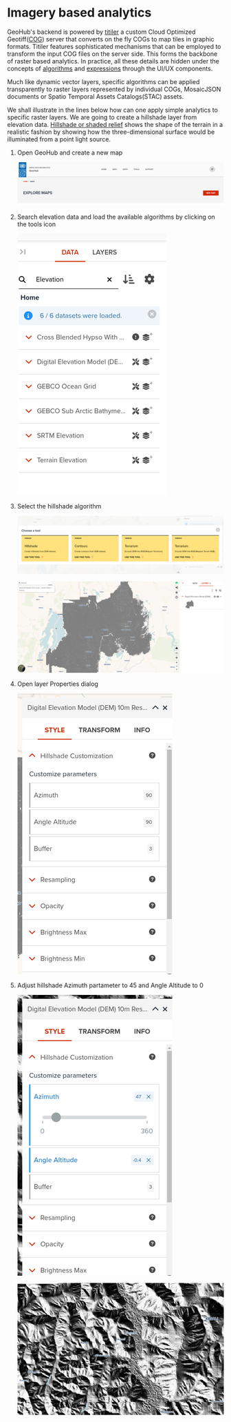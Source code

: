 # Imagery based analytics

GeoHub's backend is powered by [titiler](https://developmentseed.org/titiler/) a custom Cloud Optimized Geotiff([COG](https://www.cogeo.org/)) server that converts on the fly COGs to map tiles in graphic formats. Titiler features sophisticated mechanisms that can be employed to transform the input COG files on the server side. This forms the backbone of raster based analytics.
In practice, all these details are hidden under the concepts of [algorithms](https://developmentseed.org/titiler/advanced/Algorithms/) and
[expressions](https://cogeotiff.github.io/rio-tiler/api/rio_tiler/expression/) through the UI/UX components.

Much like dynamic vector layers, specific algorithms can be applied transparently to raster layers represented by individual COGs, MosaicJSON documents or Spatio Temporal Assets Catalogs(STAC) assets.

We shall illustrate in the lines below how can one apply simple analytics to specific raster layers. We are going to create a hillshade layer
from elevation data. [Hillshade or shaded relief](https://docs.qgis.org/3.34/en/docs/training_manual/rasters/terrain_analysis.html) shows the shape of the terrain in a realistic fashion by showing how the three-dimensional surface would be illuminated from a point light source.

1.  Open GeoHub and create a new map

    ![Open new map](../assets/analytics/open_map.png)

2.  Search elevation data and load the available algorithms by clicking on the tools icon

    ![Search elevation data](../assets/analytics/load_elevation.png)

3.  Select the hillshade algorithm

    ![Select the hillshade algorithm](../assets/analytics/select_tools.png)

    ![Load elevation data  with hillshade algorithm applied](../assets/analytics/loaded_hillshade.png)

4.  Open layer Properties dialog

    ![Open layer Properties dialog](../assets/analytics/hilshade_layer_props.png)

5.  Adjust hillshade Azimuth partameter to 45 and Angle Altitude to 0

    ![Adjust hillshade Azimuth partameter to 45](../assets/analytics/hillshade_params.png)

    ![Hillshade visiualization after adjusting parameters](../assets/analytics/hillshade_params_changes.png)
